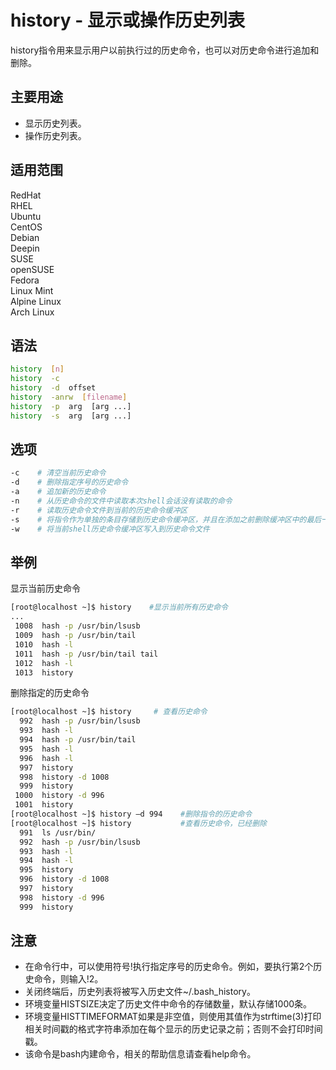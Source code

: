 # history - 显示或操作历史列表
  history指令用来显示用户以前执行过的历史命令，也可以对历史命令进行追加和删除。
## 主要用途
- 显示历史列表。
- 操作历史列表。

## 适用范围

<!-- <div class="svg linux">Linux</div> -->
<div class="svg redhat">RedHat</div>
<div class="svg rhel">RHEL</div>
<div class="svg ubuntu">Ubuntu</div>
<div class="svg centos">CentOS</div>
<div class="svg debian">Debian</div>
<div class="svg deepin">Deepin</div>
<div class="svg suse">SUSE</div>
<div class="svg opensuse">openSUSE</div>
<div class="svg fedora">Fedora</div>
<div class="svg linuxmint">Linux Mint</div>
<!-- <div class="svg mxlinux">MX Linux</div> -->
<div class="svg alpinelinux">Alpine Linux</div>
<div class="svg archlinux">Arch Linux</div>

## 语法

``` bash
history  [n]
history  -c
history  -d  offset
history  -anrw  [filename]
history  -p  arg  [arg ...]
history  -s  arg  [arg ...]
```

## 选项

``` bash
-c    # 清空当前历史命令
-d    # 删除指定序号的历史命令
-a    # 追加新的历史命令
-n    # 从历史命令的文件中读取本次shell会话没有读取的命令
-r    # 读取历史命令文件到当前的历史命令缓冲区
-s    # 将指令作为单独的条目存储到历史命令缓冲区，并且在添加之前删除缓冲区中的最后一条命令
-w    # 将当前shell历史命令缓冲区写入到历史命令文件
```
## 举例

显示当前历史命令
``` bash
[root@localhost ~]$ history    #显示当前所有历史命令
...
 1008  hash -p /usr/bin/lsusb
 1009  hash -p /usr/bin/tail
 1010  hash -l
 1011  hash -p /usr/bin/tail tail
 1012  hash -l
 1013  history
```
删除指定的历史命令
``` bash
[root@localhost ~]$ history     # 查看历史命令
  992  hash -p /usr/bin/lsusb
  993  hash -l
  994  hash -p /usr/bin/tail
  995  hash -l
  996  hash -l
  997  history
  998  history -d 1008
  999  history
 1000  history -d 996
 1001  history
[root@localhost ~]$ history –d 994    #删除指令的历史命令
[root@localhost ~]$ history           #查看历史命令，已经删除
  991  ls /usr/bin/
  992  hash -p /usr/bin/lsusb
  993  hash -l
  994  hash -l
  995  history
  996  history -d 1008
  997  history
  998  history -d 996
  999  history
```
## 注意
- 在命令行中，可以使用符号!执行指定序号的历史命令。例如，要执行第2个历史命令，则输入!2。
- 关闭终端后，历史列表将被写入历史文件~/.bash_history。
- 环境变量HISTSIZE决定了历史文件中命令的存储数量，默认存储1000条。
- 环境变量HISTTIMEFORMAT如果是非空值，则使用其值作为strftime(3)打印相关时间戳的格式字符串添加在每个显示的历史记录之前；否则不会打印时间戳。
- 该命令是bash内建命令，相关的帮助信息请查看help命令。